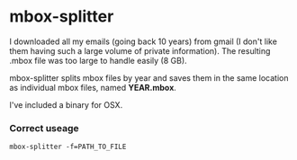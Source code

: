 # mbox-splitter

I downloaded all my emails (going back 10 years) from gmail (I don't like them having such a large volume of private information).
The resulting .mbox file was too large to handle easily (8 GB).

mbox-splitter splits mbox files by year and saves them in the same location as individual mbox files, named **YEAR.mbox**.

I've included a binary for OSX.


### Correct useage
`mbox-splitter -f=PATH_TO_FILE`
